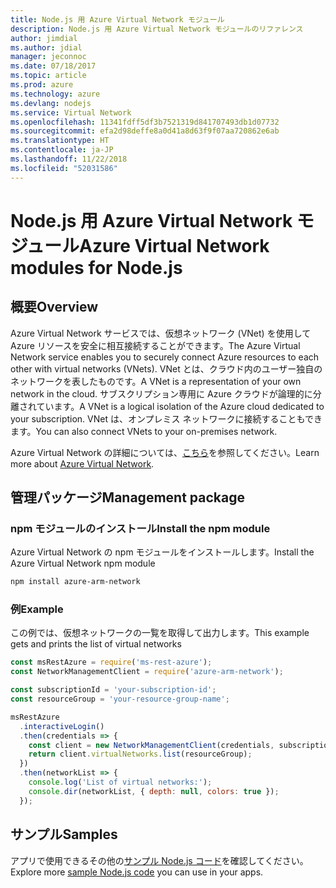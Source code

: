 ```yaml
---
title: Node.js 用 Azure Virtual Network モジュール
description: Node.js 用 Azure Virtual Network モジュールのリファレンス
author: jimdial
ms.author: jdial
manager: jeconnoc
ms.date: 07/18/2017
ms.topic: article
ms.prod: azure
ms.technology: azure
ms.devlang: nodejs
ms.service: Virtual Network
ms.openlocfilehash: 11341fdff5df3b7521319d841707493db1d07732
ms.sourcegitcommit: efa2d98deffe8a0d41a8d63f9f07aa720862e6ab
ms.translationtype: HT
ms.contentlocale: ja-JP
ms.lasthandoff: 11/22/2018
ms.locfileid: "52031586"
---
```

# <a name="azure-virtual-network-modules-for-nodejs"></a><span data-ttu-id="71c04-103">Node.js 用 Azure Virtual Network モジュール</span><span class="sxs-lookup"><span data-stu-id="71c04-103">Azure Virtual Network modules for Node.js</span></span>

## <a name="overview"></a><span data-ttu-id="71c04-104">概要</span><span class="sxs-lookup"><span data-stu-id="71c04-104">Overview</span></span>

<span data-ttu-id="71c04-105">Azure Virtual Network サービスでは、仮想ネットワーク (VNet) を使用して Azure リソースを安全に相互接続することができます。</span><span class="sxs-lookup"><span data-stu-id="71c04-105">The Azure Virtual Network service enables you to securely connect Azure resources to each other with virtual networks (VNets).</span></span> <span data-ttu-id="71c04-106">VNet とは、クラウド内のユーザー独自のネットワークを表したものです。</span><span class="sxs-lookup"><span data-stu-id="71c04-106">A VNet is a representation of your own network in the cloud.</span></span> <span data-ttu-id="71c04-107">サブスクリプション専用に Azure クラウドが論理的に分離されています。</span><span class="sxs-lookup"><span data-stu-id="71c04-107">A VNet is a logical isolation of the Azure cloud dedicated to your subscription.</span></span> <span data-ttu-id="71c04-108">VNet は、オンプレミス ネットワークに接続することもできます。</span><span class="sxs-lookup"><span data-stu-id="71c04-108">You can also connect VNets to your on-premises network.</span></span>

<span data-ttu-id="71c04-109">Azure Virtual Network の詳細については、[こちら](https://docs.microsoft.com/azure/virtual-network/virtual-networks-overview)を参照してください。</span><span class="sxs-lookup"><span data-stu-id="71c04-109">Learn more about [Azure Virtual Network](https://docs.microsoft.com/azure/virtual-network/virtual-networks-overview).</span></span>

## <a name="management-package"></a><span data-ttu-id="71c04-110">管理パッケージ</span><span class="sxs-lookup"><span data-stu-id="71c04-110">Management package</span></span>

### <a name="install-the-npm-module"></a><span data-ttu-id="71c04-111">npm モジュールのインストール</span><span class="sxs-lookup"><span data-stu-id="71c04-111">Install the npm module</span></span>

<span data-ttu-id="71c04-112">Azure Virtual Network の npm モジュールをインストールします。</span><span class="sxs-lookup"><span data-stu-id="71c04-112">Install the Azure Virtual Network npm module</span></span>

```bash
npm install azure-arm-network
```

### <a name="example"></a><span data-ttu-id="71c04-113">例</span><span class="sxs-lookup"><span data-stu-id="71c04-113">Example</span></span>

<span data-ttu-id="71c04-114">この例では、仮想ネットワークの一覧を取得して出力します。</span><span class="sxs-lookup"><span data-stu-id="71c04-114">This example gets and prints the list of virtual networks</span></span>

```javascript
const msRestAzure = require('ms-rest-azure');
const NetworkManagementClient = require('azure-arm-network');

const subscriptionId = 'your-subscription-id';
const resourceGroup = 'your-resource-group-name';

msRestAzure
  .interactiveLogin()
  .then(credentials => {
    const client = new NetworkManagementClient(credentials, subscriptionId);
    return client.virtualNetworks.list(resourceGroup);
  })
  .then(networkList => {
    console.log('List of virtual networks:');
    console.dir(networkList, { depth: null, colors: true });
  });
```

## <a name="samples"></a><span data-ttu-id="71c04-115">サンプル</span><span class="sxs-lookup"><span data-stu-id="71c04-115">Samples</span></span>

<span data-ttu-id="71c04-116">アプリで使用できるその他の[サンプル Node.js コード](https://azure.microsoft.com/resources/samples/?platform=nodejs)を確認してください。</span><span class="sxs-lookup"><span data-stu-id="71c04-116">Explore more [sample Node.js code](https://azure.microsoft.com/resources/samples/?platform=nodejs) you can use in your apps.</span></span>
